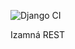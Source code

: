 ![Django CI](https://github.com/Itzanma/REST-API/workflows/Django%20CI/badge.svg?branch=master)  

Izamná REST
